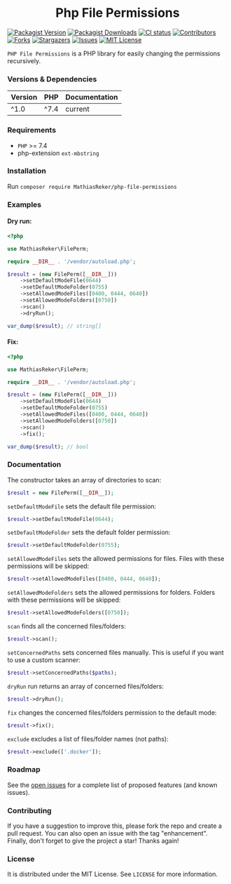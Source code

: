 <h1 align="center">Php File Permissions</h1>

[![Packagist Version](https://img.shields.io/packagist/v/MathiasReker/php-file-permissions.svg)](https://packagist.org/packages/MathiasReker/php-file-permissions)
[![Packagist Downloads](https://img.shields.io/packagist/dt/MathiasReker/php-file-permissions.svg?color=%23ff007f)](https://packagist.org/packages/MathiasReker/php-file-permissions)
[![CI status](https://github.com/MathiasReker/php-file-permissions/actions/workflows/ci.yml/badge.svg?branch=develop)](https://github.com/MathiasReker/php-file-permissions/actions/workflows/ci.yml)
[![Contributors](https://img.shields.io/github/contributors/MathiasReker/blmvuln.svg)](https://github.com/MathiasReker/php-file-permissions/graphs/contributors)
[![Forks](https://img.shields.io/github/forks/MathiasReker/php-file-permissions.svg)](https://github.com/MathiasReker/php-file-permissions/network/members)
[![Stargazers](https://img.shields.io/github/stars/MathiasReker/php-file-permissions.svg)](https://github.com/MathiasReker/php-file-permissions/stargazers)
[![Issues](https://img.shields.io/github/issues/MathiasReker/php-file-permissions.svg)](https://github.com/MathiasReker/php-file-permissions/issues)
[![MIT License](https://img.shields.io/github/license/MathiasReker/php-file-permissions.svg)](https://github.com/MathiasReker/php-file-permissions/blob/develop/LICENSE.txt)

`PHP File Permissions` is a PHP library for easily changing the permissions recursively.

### Versions & Dependencies

| Version | PHP  | Documentation |
|---------|------|---------------|
| ^1.0    | ^7.4 | current       |

### Requirements

- `PHP` >= 7.4
- php-extension `ext-mbstring`

### Installation

Run `composer require MathiasReker/php-file-permissions`

### Examples

#### Dry run:

```php
<?php

use MathiasReker\FilePerm;

require __DIR__ . '/vendor/autoload.php';

$result = (new FilePerm([__DIR__]))
    ->setDefaultModeFile(0644)
    ->setDefaultModeFolder(0755)
    ->setAllowedModeFiles([0400, 0444, 0640])
    ->setAllowedModeFolders([0750])
    ->scan()
    ->dryRun();

var_dump($result); // string[]
```

#### Fix:

```php
<?php

use MathiasReker\FilePerm;

require __DIR__ . '/vendor/autoload.php';

$result = (new FilePerm([__DIR__]))
    ->setDefaultModeFile(0644)
    ->setDefaultModeFolder(0755)
    ->setAllowedModeFiles([0400, 0444, 0640])
    ->setAllowedModeFolders([0750])
    ->scan()
    ->fix();

var_dump($result); // bool
```

### Documentation

The constructor takes an array of directories to scan:

```php
$result = new FilePerm([__DIR__]);
```

`setDefaultModeFile` sets the default file permission:

```php
$result->setDefaultModeFile(0644);
```

`setDefaultModeFolder` sets the default folder permission:

```php
$result->setDefaultModeFolder(0755);
```

`setAllowedModeFiles` sets the allowed permissions for files. Files with these permissions will be skipped:

```php
$result->setAllowedModeFiles([0400, 0444, 0640]);
```

`setAllowedModeFolders` sets the allowed permissions for folders. Folders with these permissions will be skipped:

```php
$result->setAllowedModeFolders([0750]);
```

`scan` finds all the concerned files/folders:

```php
$result->scan();
```

`setConcernedPaths` sets concerned files manually. This is useful if you want to use a custom scanner:

```php
$result->setConcernedPaths($paths);
```

`dryRun` run returns an array of concerned files/folders:

```php
$result->dryRun();
```

`fix` changes the concerned files/folders permission to the default mode:

```php
$result->fix();
```

`exclude` excludes a list of files/folder names (not paths):

```php
$result->exclude(['.docker']);
```

### Roadmap

See the [open issues](https://github.com/MathiasReker/php-file-permissions/issues) for a complete list of proposed
features (and known
issues).

### Contributing

If you have a suggestion to improve this, please fork the repo and create a pull request. You can also open an issue
with the tag "enhancement". Finally, don't forget to give the project a star! Thanks again!

### License

It is distributed under the MIT License. See `LICENSE` for more information.
